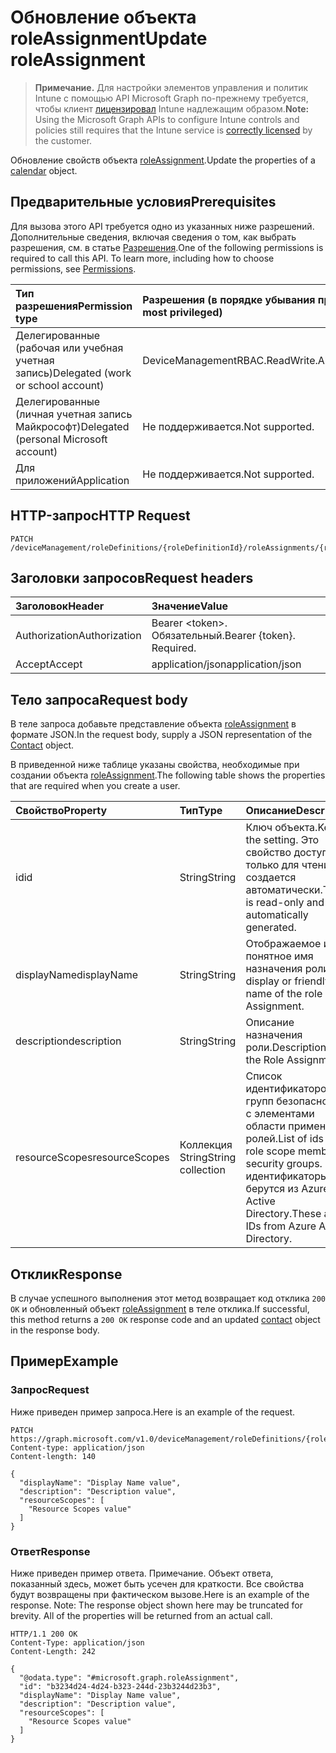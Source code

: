 # <a name="update-roleassignment"></a><span data-ttu-id="69ff2-101">Обновление объекта roleAssignment</span><span class="sxs-lookup"><span data-stu-id="69ff2-101">Update roleAssignment</span></span>

> <span data-ttu-id="69ff2-102">**Примечание.** Для настройки элементов управления и политик Intune с помощью API Microsoft Graph по-прежнему требуется, чтобы клиент [лицензировал](https://go.microsoft.com/fwlink/?linkid=839381) Intune надлежащим образом.</span><span class="sxs-lookup"><span data-stu-id="69ff2-102">**Note:** Using the Microsoft Graph APIs to configure Intune controls and policies still requires that the Intune service is [correctly licensed](https://go.microsoft.com/fwlink/?linkid=839381) by the customer.</span></span>

<span data-ttu-id="69ff2-103">Обновление свойств объекта [roleAssignment](../resources/intune_rbac_roleassignment.md).</span><span class="sxs-lookup"><span data-stu-id="69ff2-103">Update the properties of a [calendar](../resources/intune_rbac_roleassignment.md) object.</span></span>
## <a name="prerequisites"></a><span data-ttu-id="69ff2-104">Предварительные условия</span><span class="sxs-lookup"><span data-stu-id="69ff2-104">Prerequisites</span></span>
<span data-ttu-id="69ff2-p101">Для вызова этого API требуется одно из указанных ниже разрешений. Дополнительные сведения, включая сведения о том, как выбрать разрешения, см. в статье [Разрешения](../../../concepts/permissions_reference.md).</span><span class="sxs-lookup"><span data-stu-id="69ff2-p101">One of the following permissions is required to call this API. To learn more, including how to choose permissions, see [Permissions](../../../concepts/permissions_reference.md).</span></span>

|<span data-ttu-id="69ff2-107">Тип разрешения</span><span class="sxs-lookup"><span data-stu-id="69ff2-107">Permission type</span></span>|<span data-ttu-id="69ff2-108">Разрешения (в порядке убывания привилегий)</span><span class="sxs-lookup"><span data-stu-id="69ff2-108">Permissions (from least to most privileged)</span></span>|
|:---|:---|
|<span data-ttu-id="69ff2-109">Делегированные (рабочая или учебная учетная запись)</span><span class="sxs-lookup"><span data-stu-id="69ff2-109">Delegated (work or school account)</span></span>|<span data-ttu-id="69ff2-110">DeviceManagementRBAC.ReadWrite.All</span><span class="sxs-lookup"><span data-stu-id="69ff2-110">DeviceManagementRBAC.ReadWrite.All</span></span>|
|<span data-ttu-id="69ff2-111">Делегированные (личная учетная запись Майкрософт)</span><span class="sxs-lookup"><span data-stu-id="69ff2-111">Delegated (personal Microsoft account)</span></span>|<span data-ttu-id="69ff2-112">Не поддерживается.</span><span class="sxs-lookup"><span data-stu-id="69ff2-112">Not supported.</span></span>|
|<span data-ttu-id="69ff2-113">Для приложений</span><span class="sxs-lookup"><span data-stu-id="69ff2-113">Application</span></span>|<span data-ttu-id="69ff2-114">Не поддерживается.</span><span class="sxs-lookup"><span data-stu-id="69ff2-114">Not supported.</span></span>|

## <a name="http-request"></a><span data-ttu-id="69ff2-115">HTTP-запрос</span><span class="sxs-lookup"><span data-stu-id="69ff2-115">HTTP Request</span></span>
<!-- {
  "blockType": "ignored"
}
-->
``` http
PATCH /deviceManagement/roleDefinitions/{roleDefinitionId}/roleAssignments/{roleAssignmentId}
```

## <a name="request-headers"></a><span data-ttu-id="69ff2-116">Заголовки запросов</span><span class="sxs-lookup"><span data-stu-id="69ff2-116">Request headers</span></span>
|<span data-ttu-id="69ff2-117">Заголовок</span><span class="sxs-lookup"><span data-stu-id="69ff2-117">Header</span></span>|<span data-ttu-id="69ff2-118">Значение</span><span class="sxs-lookup"><span data-stu-id="69ff2-118">Value</span></span>|
|:---|:---|
|<span data-ttu-id="69ff2-119">Authorization</span><span class="sxs-lookup"><span data-stu-id="69ff2-119">Authorization</span></span>|<span data-ttu-id="69ff2-120">Bearer &lt;token&gt;. Обязательный.</span><span class="sxs-lookup"><span data-stu-id="69ff2-120">Bearer {token}. Required.</span></span>|
|<span data-ttu-id="69ff2-121">Accept</span><span class="sxs-lookup"><span data-stu-id="69ff2-121">Accept</span></span>|<span data-ttu-id="69ff2-122">application/json</span><span class="sxs-lookup"><span data-stu-id="69ff2-122">application/json</span></span>|

## <a name="request-body"></a><span data-ttu-id="69ff2-123">Тело запроса</span><span class="sxs-lookup"><span data-stu-id="69ff2-123">Request body</span></span>
<span data-ttu-id="69ff2-124">В теле запроса добавьте представление объекта [roleAssignment](../resources/intune_rbac_roleassignment.md) в формате JSON.</span><span class="sxs-lookup"><span data-stu-id="69ff2-124">In the request body, supply a JSON representation of the [Contact](../resources/intune_rbac_roleassignment.md) object.</span></span>

<span data-ttu-id="69ff2-125">В приведенной ниже таблице указаны свойства, необходимые при создании объекта [roleAssignment](../resources/intune_rbac_roleassignment.md).</span><span class="sxs-lookup"><span data-stu-id="69ff2-125">The following table shows the properties that are required when you create a user.</span></span>

|<span data-ttu-id="69ff2-126">Свойство</span><span class="sxs-lookup"><span data-stu-id="69ff2-126">Property</span></span>|<span data-ttu-id="69ff2-127">Тип</span><span class="sxs-lookup"><span data-stu-id="69ff2-127">Type</span></span>|<span data-ttu-id="69ff2-128">Описание</span><span class="sxs-lookup"><span data-stu-id="69ff2-128">Description</span></span>|
|:---|:---|:---|
|<span data-ttu-id="69ff2-129">id</span><span class="sxs-lookup"><span data-stu-id="69ff2-129">id</span></span>|<span data-ttu-id="69ff2-130">String</span><span class="sxs-lookup"><span data-stu-id="69ff2-130">String</span></span>|<span data-ttu-id="69ff2-131">Ключ объекта.</span><span class="sxs-lookup"><span data-stu-id="69ff2-131">Key of the setting.</span></span> <span data-ttu-id="69ff2-132">Это свойство доступно только для чтения и создается автоматически.</span><span class="sxs-lookup"><span data-stu-id="69ff2-132">This is read-only and automatically generated.</span></span>|
|<span data-ttu-id="69ff2-133">displayName</span><span class="sxs-lookup"><span data-stu-id="69ff2-133">displayName</span></span>|<span data-ttu-id="69ff2-134">String</span><span class="sxs-lookup"><span data-stu-id="69ff2-134">String</span></span>|<span data-ttu-id="69ff2-135">Отображаемое или понятное имя назначения роли.</span><span class="sxs-lookup"><span data-stu-id="69ff2-135">The display or friendly name of the role Assignment.</span></span>|
|<span data-ttu-id="69ff2-136">description</span><span class="sxs-lookup"><span data-stu-id="69ff2-136">description</span></span>|<span data-ttu-id="69ff2-137">String</span><span class="sxs-lookup"><span data-stu-id="69ff2-137">String</span></span>|<span data-ttu-id="69ff2-138">Описание назначения роли.</span><span class="sxs-lookup"><span data-stu-id="69ff2-138">Description of the Role Assignment.</span></span>|
|<span data-ttu-id="69ff2-139">resourceScopes</span><span class="sxs-lookup"><span data-stu-id="69ff2-139">resourceScopes</span></span>|<span data-ttu-id="69ff2-140">Коллекция String</span><span class="sxs-lookup"><span data-stu-id="69ff2-140">String collection</span></span>|<span data-ttu-id="69ff2-141">Список идентификаторов групп безопасности с элементами области применения ролей.</span><span class="sxs-lookup"><span data-stu-id="69ff2-141">List of ids of role scope member security groups.</span></span>  <span data-ttu-id="69ff2-142">Эти идентификаторы берутся из Azure Active Directory.</span><span class="sxs-lookup"><span data-stu-id="69ff2-142">These are IDs from Azure Active Directory.</span></span>|



## <a name="response"></a><span data-ttu-id="69ff2-143">Отклик</span><span class="sxs-lookup"><span data-stu-id="69ff2-143">Response</span></span>
<span data-ttu-id="69ff2-144">В случае успешного выполнения этот метод возвращает код отклика `200 OK` и обновленный объект [roleAssignment](../resources/intune_rbac_roleassignment.md) в теле отклика.</span><span class="sxs-lookup"><span data-stu-id="69ff2-144">If successful, this method returns a `200 OK` response code and an updated [contact](../resources/intune_rbac_roleassignment.md) object in the response body.</span></span>

## <a name="example"></a><span data-ttu-id="69ff2-145">Пример</span><span class="sxs-lookup"><span data-stu-id="69ff2-145">Example</span></span>
### <a name="request"></a><span data-ttu-id="69ff2-146">Запрос</span><span class="sxs-lookup"><span data-stu-id="69ff2-146">Request</span></span>
<span data-ttu-id="69ff2-147">Ниже приведен пример запроса.</span><span class="sxs-lookup"><span data-stu-id="69ff2-147">Here is an example of the request.</span></span>
``` http
PATCH https://graph.microsoft.com/v1.0/deviceManagement/roleDefinitions/{roleDefinitionId}/roleAssignments/{roleAssignmentId}
Content-type: application/json
Content-length: 140

{
  "displayName": "Display Name value",
  "description": "Description value",
  "resourceScopes": [
    "Resource Scopes value"
  ]
}
```

### <a name="response"></a><span data-ttu-id="69ff2-148">Ответ</span><span class="sxs-lookup"><span data-stu-id="69ff2-148">Response</span></span>
<span data-ttu-id="69ff2-p104">Ниже приведен пример ответа. Примечание. Объект ответа, показанный здесь, может быть усечен для краткости. Все свойства будут возвращены при фактическом вызове.</span><span class="sxs-lookup"><span data-stu-id="69ff2-p104">Here is an example of the response. Note: The response object shown here may be truncated for brevity. All of the properties will be returned from an actual call.</span></span>
``` http
HTTP/1.1 200 OK
Content-Type: application/json
Content-Length: 242

{
  "@odata.type": "#microsoft.graph.roleAssignment",
  "id": "b3234d24-4d24-b323-244d-23b3244d23b3",
  "displayName": "Display Name value",
  "description": "Description value",
  "resourceScopes": [
    "Resource Scopes value"
  ]
}
```



